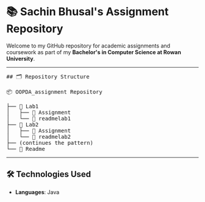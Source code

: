 # 📚 Sachin Bhusal's Assignment Repository

Welcome to my GitHub repository for academic assignments and coursework as part of my **Bachelor's in Computer Science at Rowan University**.

---
<pre>
## 🗂️ Repository Structure

📦 OOPDA_assignment Repository

├── 📁 Lab1
│   ├── 📁 Assignment
│   └── 📁 readmelab1
├── 📁 Lab2
│   ├── 📁 Assignment
│   └── 📁 readmelab2
├── (continues the pattern)
└── 📁 Readme
</pre>
---

## 🛠️ Technologies Used

- **Languages**: Java

